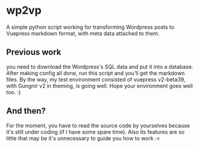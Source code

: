 # wp2vp
A simple python script working for transforming Wordpress posts to Vuepress markdown format, with meta data attached to them.

## Previous work
you need to download the Wordpress's SQL data and put it into a database. After making config all done, run this script and you'll get the markdown files. By the way, my test environment consisted of vuepress v2-beta39, with Gungnir v2 in theming, is going well. Hope your environment goes well too. :)

## And then?
For the moment, you have to read the source code by yourselves because it's still under coding (if I have some spare time). Also its features are so little that may be it's unnecessary to guide you how to work :<
